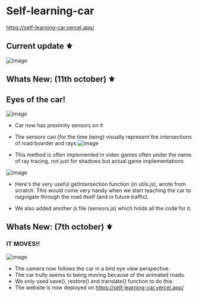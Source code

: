 # Self-learning-car 

https://self-learning-car.vercel.app/

## Current update ⚜️

![image](https://user-images.githubusercontent.com/70798888/194950660-41943be9-b423-4261-9ab7-60ebedaf97a7.png)

## Whats New: (11th october) ⚜️
## Eyes of the car!

![image](https://user-images.githubusercontent.com/70798888/194950420-59322ed3-1eab-496c-9ee2-d7a7fc274f76.png)

* Car now has proximity sensors on it
* The sensors can (for the time being) visually represent the intersections of road boarder and rays
![image](https://user-images.githubusercontent.com/70798888/194950619-8c61c674-d21d-4c12-b12d-27d6a44b0b98.png)

* This method is often implemented in video games often under the name of ray tracing, not just for shadows but actual game implementations

![image](https://user-images.githubusercontent.com/70798888/194950460-346a5da5-7584-4d59-a3b4-ce8fc5827038.png)

* Here's the very useful getIntersection function (in utils.js), wrote from scratch. This would come very handy when we start teaching the car to nagvigate through the road itself (and in future traffic).

* We also added another js file (sensors.js) which holds all the code for it.

## Whats New: (7th october) ⚜️
### IT MOVES!!
![image](https://user-images.githubusercontent.com/70798888/194411646-52f16204-238f-4fed-ae72-26071e1c2501.png)

* The camera now follows the car in a bird eye view perspective.
* The car trully seems to being moving because of the animated roads.
* We only used save(), restore() and translate() function to do this.
* The website is now deployed on https://self-learning-car.vercel.app/


